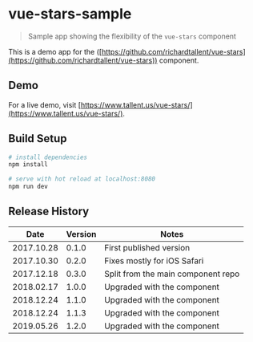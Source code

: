 # vue-stars-sample

> Sample app showing the flexibility of the `vue-stars` component

This is a demo app for the ([https://github.com/richardtallent/vue-stars](https://github.com/richardtallent/vue-stars)) component.

## Demo

For a live demo, visit [https://www.tallent.us/vue-stars/](https://www.tallent.us/vue-stars/).

## Build Setup

```bash
# install dependencies
npm install

# serve with hot reload at localhost:8080
npm run dev
```

## Release History

| Date       | Version | Notes                              |
| ---------- | ------- | ---------------------------------- |
| 2017.10.28 | 0.1.0   | First published version            |
| 2017.10.30 | 0.2.0   | Fixes mostly for iOS Safari        |
| 2017.12.18 | 0.3.0   | Split from the main component repo |
| 2018.02.17 | 1.0.0   | Upgraded with the component        |
| 2018.12.24 | 1.1.0   | Upgraded with the component        |
| 2018.12.24 | 1.1.3   | Upgraded with the component        |
| 2019.05.26 | 1.2.0   | Upgraded with the component        |
